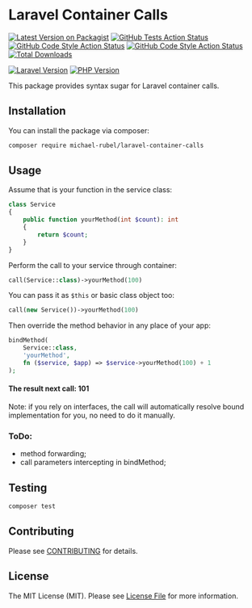 # Laravel Container Calls

[![Latest Version on Packagist](https://img.shields.io/packagist/v/michael-rubel/laravel-container-calls.svg?style=flat-square)](https://packagist.org/packages/michael-rubel/laravel-container-calls)
[![GitHub Tests Action Status](https://img.shields.io/github/workflow/status/michael-rubel/laravel-container-calls/run-tests?label=tests)](https://github.com/michael-rubel/laravel-container-calls/actions?query=workflow%3Arun-tests+branch%3Amain)
[![GitHub Code Style Action Status](https://img.shields.io/github/workflow/status/michael-rubel/laravel-container-calls/check%20&%20fix%20styling%20with%20php-codesniffer?label=code%20style:%20%20phpcs)](https://github.com/michael-rubel/laravel-container-calls/actions?query=workflow%3A"Check+%26+fix+styling"+branch%3Amain)
[![GitHub Code Style Action Status](https://img.shields.io/github/workflow/status/michael-rubel/laravel-container-calls/check%20&%20fix%20styling%20with%20php-codesniffer?label=code%20style:%20%20php-cs-fixer)](https://github.com/michael-rubel/laravel-container-calls/actions?query=workflow%3A"check+%26+fix+styling"+branch%3Amain)
[![Total Downloads](https://img.shields.io/packagist/dt/michael-rubel/laravel-container-calls.svg?style=flat-square)](https://packagist.org/packages/michael-rubel/laravel-container-calls)

[![Laravel Version](https://img.shields.io/badge/Laravel-8.x-FF2D20?style=for-the-badge&logo=laravel)](https://laravel.com)
[![PHP Version](https://img.shields.io/badge/PHP-8.x-777BB4?style=for-the-badge&logo=php)](https://php.net)

This package provides syntax sugar for Laravel container calls.

## Installation

You can install the package via composer:

```bash
composer require michael-rubel/laravel-container-calls
```

## Usage
Assume that is your function in the service class:
```php
class Service
{
    public function yourMethod(int $count): int
    {
        return $count;
    }
}
```

Perform the call to your service through container:
```php
call(Service::class)->yourMethod(100)
```

You can pass it as `$this` or basic class object too:
```php
call(new Service())->yourMethod(100)
```
Then override the method behavior in any place of your app:
```php
bindMethod(
    Service::class,
    'yourMethod',
    fn ($service, $app) => $service->yourMethod(100) + 1
);
```

#### The result next call: 101

Note: if you rely on interfaces, the call will automatically resolve bound implementation for you, no need to do it manually.

### ToDo:
- method forwarding;
- call parameters intercepting in bindMethod;

## Testing

```bash
composer test
```

## Contributing

Please see [CONTRIBUTING](.github/CONTRIBUTING.md) for details.

## License

The MIT License (MIT). Please see [License File](LICENSE.md) for more information.
